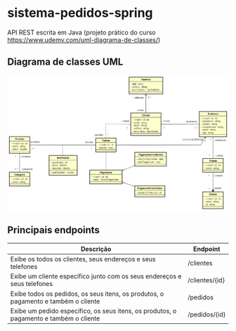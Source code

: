 # sistema-pedidos-spring

API REST escrita em Java (projeto prático do curso https://www.udemy.com/uml-diagrama-de-classes/)

## Diagrama de classes UML

![](https://raw.githubusercontent.com/carlosdaniiel07/sistema-pedidos-spring/master/Diagrama%20de%20classes%20UML%20(Astah)/Diagrama%20de%20classes.png)

## Principais endpoints

| Descrição                                                                              | Endpoint       |
|----------------------------------------------------------------------------------------|----------------|
| Exibe os todos os clientes, seus endereços e seus telefones                            | /clientes      |
| Exibe um cliente específico junto com os seus endereços e seus telefones               | /clientes/{id} |
| Exibe todos os pedidos, os seus itens, os produtos, o pagamento e também o cliente     | /pedidos       |
| Exibe um pedido específico, os seus itens, os produtos, o pagamento e também o cliente | /pedidos/{id}  |
